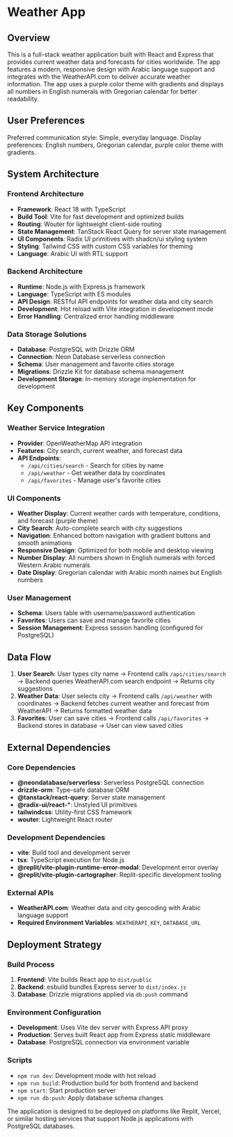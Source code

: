 # Weather App

## Overview

This is a full-stack weather application built with React and Express that provides current weather data and forecasts for cities worldwide. The app features a modern, responsive design with Arabic language support and integrates with the WeatherAPI.com to deliver accurate weather information. The app uses a purple color theme with gradients and displays all numbers in English numerals with Gregorian calendar for better readability.

## User Preferences

Preferred communication style: Simple, everyday language.
Display preferences: English numbers, Gregorian calendar, purple color theme with gradients.

## System Architecture

### Frontend Architecture
- **Framework**: React 18 with TypeScript
- **Build Tool**: Vite for fast development and optimized builds
- **Routing**: Wouter for lightweight client-side routing
- **State Management**: TanStack React Query for server state management
- **UI Components**: Radix UI primitives with shadcn/ui styling system
- **Styling**: Tailwind CSS with custom CSS variables for theming
- **Language**: Arabic UI with RTL support

### Backend Architecture
- **Runtime**: Node.js with Express.js framework
- **Language**: TypeScript with ES modules
- **API Design**: RESTful API endpoints for weather data and city search
- **Development**: Hot reload with Vite integration in development mode
- **Error Handling**: Centralized error handling middleware

### Data Storage Solutions
- **Database**: PostgreSQL with Drizzle ORM
- **Connection**: Neon Database serverless connection
- **Schema**: User management and favorite cities storage
- **Migrations**: Drizzle Kit for database schema management
- **Development Storage**: In-memory storage implementation for development

## Key Components

### Weather Service Integration
- **Provider**: OpenWeatherMap API integration
- **Features**: City search, current weather, and forecast data
- **API Endpoints**: 
  - `/api/cities/search` - Search for cities by name
  - `/api/weather` - Get weather data by coordinates
  - `/api/favorites` - Manage user's favorite cities

### UI Components
- **Weather Display**: Current weather cards with temperature, conditions, and forecast (purple theme)
- **City Search**: Auto-complete search with city suggestions
- **Navigation**: Enhanced bottom navigation with gradient buttons and smooth animations
- **Responsive Design**: Optimized for both mobile and desktop viewing
- **Number Display**: All numbers shown in English numerals with forced Western Arabic numerals
- **Date Display**: Gregorian calendar with Arabic month names but English numbers

### User Management
- **Schema**: Users table with username/password authentication
- **Favorites**: Users can save and manage favorite cities
- **Session Management**: Express session handling (configured for PostgreSQL)

## Data Flow

1. **User Search**: User types city name → Frontend calls `/api/cities/search` → Backend queries WeatherAPI.com search endpoint → Returns city suggestions
2. **Weather Data**: User selects city → Frontend calls `/api/weather` with coordinates → Backend fetches current weather and forecast from WeatherAPI → Returns formatted weather data
3. **Favorites**: User can save cities → Frontend calls `/api/favorites` → Backend stores in database → User can view saved cities

## External Dependencies

### Core Dependencies
- **@neondatabase/serverless**: Serverless PostgreSQL connection
- **drizzle-orm**: Type-safe database ORM
- **@tanstack/react-query**: Server state management
- **@radix-ui/react-***: Unstyled UI primitives
- **tailwindcss**: Utility-first CSS framework
- **wouter**: Lightweight React router

### Development Dependencies
- **vite**: Build tool and development server
- **tsx**: TypeScript execution for Node.js
- **@replit/vite-plugin-runtime-error-modal**: Development error overlay
- **@replit/vite-plugin-cartographer**: Replit-specific development tooling

### External APIs
- **WeatherAPI.com**: Weather data and city geocoding with Arabic language support
- **Required Environment Variables**: `WEATHERAPI_KEY`, `DATABASE_URL`

## Deployment Strategy

### Build Process
1. **Frontend**: Vite builds React app to `dist/public`
2. **Backend**: esbuild bundles Express server to `dist/index.js`
3. **Database**: Drizzle migrations applied via `db:push` command

### Environment Configuration
- **Development**: Uses Vite dev server with Express API proxy
- **Production**: Serves built React app from Express static middleware
- **Database**: PostgreSQL connection via environment variable

### Scripts
- `npm run dev`: Development mode with hot reload
- `npm run build`: Production build for both frontend and backend
- `npm start`: Start production server
- `npm run db:push`: Apply database schema changes

The application is designed to be deployed on platforms like Replit, Vercel, or similar hosting services that support Node.js applications with PostgreSQL databases.